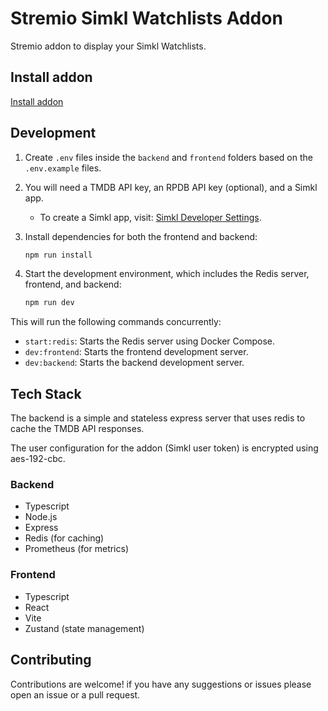 # Stremio Simkl Watchlists Addon
Stremio addon to display your Simkl Watchlists.

## Install addon

[Install addon](https://stremio-simkl.malachi.io)


## Development

1. Create `.env` files inside the `backend` and `frontend` folders based on the `.env.example` files.

2. You will need a TMDB API key, an RPDB API key (optional), and a Simkl app.

   - To create a Simkl app, visit: [Simkl Developer Settings](https://simkl.com/settings/developer/).

3. Install dependencies for both the frontend and backend:

   ```sh
   npm run install
   ```

4. Start the development environment, which includes the Redis server, frontend, and backend:

   ```sh
   npm run dev
   ```

This will run the following commands concurrently:
- `start:redis`: Starts the Redis server using Docker Compose.
- `dev:frontend`: Starts the frontend development server.
- `dev:backend`: Starts the backend development server.



## Tech Stack

The backend is a simple and stateless express server that uses redis to cache the TMDB API responses.

The user configuration for the addon (Simkl user token) is encrypted using aes-192-cbc.


### Backend

- Typescript
- Node.js
- Express
- Redis (for caching)
- Prometheus (for metrics)

### Frontend

- Typescript
- React
- Vite
- Zustand (state management)


## Contributing

Contributions are welcome!
if you have any suggestions or issues please open an issue or a pull request.
